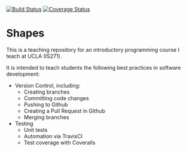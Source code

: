 [![Build Status](https://travis-ci.org/joshuago78/shapes.svg?branch=master)](https://travis-ci.org/joshuago78/shapes) [![Coverage Status](https://coveralls.io/repos/github/joshuago78/shapes/badge.svg?branch=master)](https://coveralls.io/github/joshuago78/shapes?branch=master)

# Shapes

This is a teaching repository for an introductory programming course I teach at UCLA (IS271).

It is intended to teach students the following best practices in software development:
- Version Control, including:
	- Creating branches
	- Committing code changes
	- Pushing to Github
	- Creating a Pull Request in Github
	- Merging branches
- Testing
	- Unit tests
	- Automation via TravisCI
	- Test coverage with Coveralls
